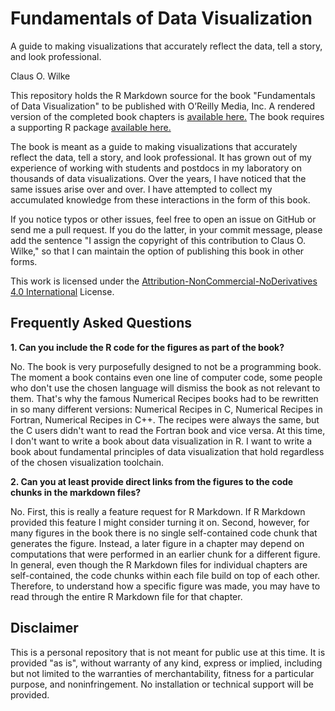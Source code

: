 # Fundamentals of Data Visualization
A guide to making visualizations that accurately reflect the data, tell a story, and look professional.

Claus O. Wilke

This repository holds the R Markdown source for the book "Fundamentals of Data Visualization" to be published with O’Reilly Media, Inc. A rendered version of the completed book chapters is [available here.](https://clauswilke.com/dataviz/) The book requires a supporting R package [available here.](https://github.com/clauswilke/dviz.supp)

The book is meant as a guide to making visualizations that accurately reflect the data, tell a story, and look professional. It has grown out of my experience of working with students and postdocs in my laboratory on thousands of data visualizations. Over the years, I have noticed that the same issues arise over and over. I have attempted to collect my accumulated knowledge from these interactions in the form of this book.

If you notice typos or other issues, feel free to open an issue on GitHub or send me a pull request. If you do the latter, in your commit message, please add the sentence "I assign the copyright of this contribution to Claus O. Wilke," so that I can maintain the option of publishing this book in other forms.

This work is licensed under the [Attribution-NonCommercial-NoDerivatives 4.0 International](https://creativecommons.org/licenses/by-nc-nd/4.0/legalcode) License. 

## Frequently Asked Questions

**1\. Can you include the R code for the figures as part of the book?**

No. The book is very purposefully designed to not be a programming book. The moment a book contains even one line of computer code, some people who don't use the chosen language will dismiss the book as not relevant to them. That's why the famous Numerical Recipes books had to be rewritten in so many different versions: Numerical Recipes in C, Numerical Recipes in Fortran, Numerical Recipes in C++. The recipes were always the same, but the C users didn't want to read the Fortran book and vice versa. At this time, I don't want to write a book about data visualization in R. I want to write a book about fundamental principles of data visualization that hold regardless of the chosen visualization toolchain.

**2\. Can you at least provide direct links from the figures to the code chunks in the markdown files?**

No. First, this is really a feature request for R Markdown. If R Markdown provided this feature I might consider turning it on. Second, however, for many figures in the book there is no single self-contained code chunk that generates the figure. Instead, a later figure in a chapter may depend on computations that were performed in an earlier chunk for a different figure. In general, even though the R Markdown files for individual chapters are self-contained, the code chunks within each file build on top of each other. Therefore, to understand how a specific figure was made, you may have to read through the entire R Markdown file for that chapter.

## Disclaimer

This is a personal repository that is not meant for public use at this time. It is provided "as is", without warranty of any kind, express or implied, including but not limited to the warranties of merchantability, fitness for a particular purpose, and noninfringement. No installation or technical support will be provided.

